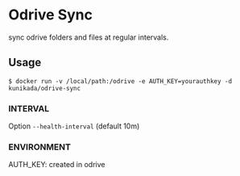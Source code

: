 # Odrive Sync

sync odrive folders and files at regular intervals. 

## Usage

    $ docker run -v /local/path:/odrive -e AUTH_KEY=yourauthkey -d kunikada/odrive-sync

### INTERVAL

Option `--health-interval` (default 10m)

### ENVIRONMENT

AUTH_KEY: created in odrive
